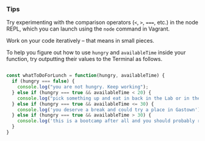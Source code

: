 ### Tips

Try experimenting with the comparison operators (`<`, `>`, `===`, etc.) in the node REPL, which you can launch using the `node` command in Vagrant.

Work on your code iteratively – that means in small pieces. 

To help you figure out how to use `hungry` and `availableTime` inside your function, try outputting their values to the Terminal as follows.

```Javascript

const whatToDoForLunch = function(hungry, availableTime) {
  if (hungry === false) {
    console.log("you are not hungry. Keep working");
  } else if (hungry === true && availableTime < 20) {
    console.log("pick something up and eat in back in the Lab or in the kitchen, where you can get to know your fellow classmates.");
  } else if (hungry === true && availableTime <= 30) {
    console.log('you deserve a break and could try a place in Gastown');
  } else if (hungry === true && availableTime > 30) {
    console.log('this is a bootcamp after all and you should probably reconsider.');
  }
}
```